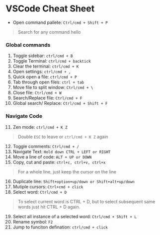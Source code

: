# VSCode Cheat Sheet

- Open command pallete: `Ctrl/cmd + Shift + P` 
> Search for any command hello

### Global commands
1. Toggle sidebar: `ctrl/cmd + B`
2. Toggle Terminal: `ctrl/cmd + backtick `
3. Clear the terminal: `ctrl/cmd + K`
4. Open settings: `ctrl/cmd + ,`
5. Quick open a file: `ctrl/cmd + P`
6. Tab through open files: `ctrl + tab`
7. Move file to split window: `Ctrl/cmd + \ `
8. Close file: `Ctrl/cmd + W`
9. Search/Replace file: `Ctrl/cmd + F`
10. Global search/ Replace: `Ctrl/cmd + Shift + F`

### Navigate Code
11. Zen mode: `ctrl/cmd + K Z`
> Double `ESC` to leave or `ctrl/cmd + K Z` again
12. Toggle comments: `Ctrl/cmd + /`
13. Navigate Text: `Hold down CTRL + LEFT or RIGHT`
14. Move a line of code: `ALT + UP or DOWN`
15. Copy, cut and paste: `ctrl+c, ctrl+v, ctrl+x` 
> For a whole line, just keep the cursor on the line
16. Duplicate line: `Shift+option+up/down or Shift+alt+up/down`
17. Mutiple cursors: `Ctrl+cmd + click` 
18. Select word: `Ctrl/cmd + D`
> To select current word is CTRL + D, but to select subsequent same words just hit CTRL + D again.
19. Select all instance of a selected word: `Ctrl/cmd + Shift + L`
20. Rename symbol: `F2`
21. Jump to funciton defination: `ctrl/cmd + click` 